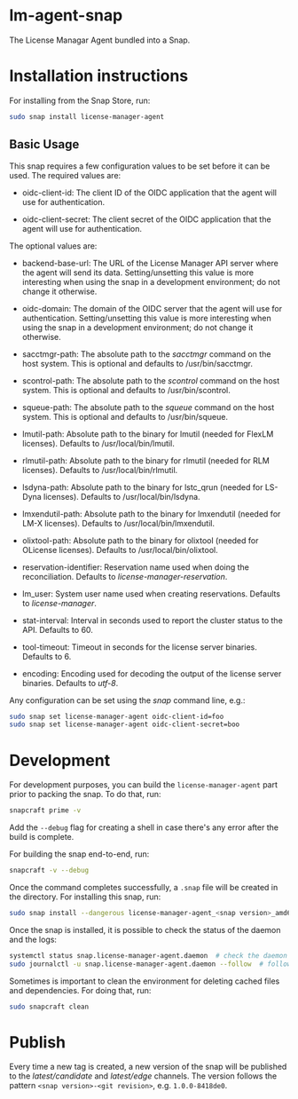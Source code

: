 # lm-agent-snap
The License Managar Agent bundled into a Snap.

# Installation instructions

For installing from the Snap Store, run:
```bash
sudo snap install license-manager-agent
```

## Basic Usage

This snap requires a few configuration values to be set before it can be used. The required values are:
- oidc-client-id: The client ID of the OIDC application that the agent will use for authentication.

- oidc-client-secret: The client secret of the OIDC application that the agent will use for authentication.

The optional values are:
- backend-base-url: The URL of the License Manager API server where the agent will send its data. Setting/unsetting this value is more interesting when using the snap in a development environment; do not change it otherwise.

- oidc-domain: The domain of the OIDC server that the agent will use for authentication. Setting/unsetting this value is more interesting when using the snap in a development environment; do not change it otherwise.

- sacctmgr-path: The absolute path to the *sacctmgr* command on the host system. This is optional and defaults to /usr/bin/sacctmgr.

- scontrol-path: The absolute path to the *scontrol* command on the host system. This is optional and defaults to /usr/bin/scontrol.

- squeue-path: The absolute path to the *squeue* command on the host system. This is optional and defaults to /usr/bin/squeue.

- lmutil-path: Absolute path to the binary for lmutil (needed for FlexLM licenses). Defaults to /usr/local/bin/lmutil.

- rlmutil-path: Absolute path to the binary for rlmutil (needed for RLM licenses). Defaults to /usr/local/bin/rlmutil.

- lsdyna-path: Absolute path to the binary for lstc_qrun (needed for LS-Dyna licenses). Defaults to /usr/local/bin/lsdyna.

- lmxendutil-path: Absolute path to the binary for lmxendutil (needed for LM-X licenses). Defaults to /usr/local/bin/lmxendutil.

- olixtool-path: Absolute path to the binary for olixtool (needed for OLicense licenses). Defaults to /usr/local/bin/olixtool.

- reservation-identifier: Reservation name used when doing the reconciliation. Defaults to *license-manager-reservation*.

- lm_user: System user name used when creating reservations. Defaults to *license-manager*.

- stat-interval: Interval in seconds used to report the cluster status to the API. Defaults to 60.

- tool-timeout: Timeout in seconds for the license server binaries. Defaults to 6.

- encoding: Encoding used for decoding the output of the license server binaries. Defaults to *utf-8*.

Any configuration can be set using the *snap* command line, e.g.:
```bash
sudo snap set license-manager-agent oidc-client-id=foo
sudo snap set license-manager-agent oidc-client-secret=boo
```

# Development

For development purposes, you can build the `license-manager-agent` part prior to packing the snap. To do that, run:
```bash
snapcraft prime -v
```

Add the `--debug` flag for creating a shell in case there's any error after the build is complete.

For building the snap end-to-end, run:
```bash
snapcraft -v --debug
```

Once the command completes successfully, a `.snap` file will be created in the directory. For installing this snap, run:
```bash
sudo snap install --dangerous license-manager-agent_<snap version>_amd64.snap
```

Once the snap is installed, it is possible to check the status of the daemon and the logs:
```bash
systemctl status snap.license-manager-agent.daemon  # check the daemon status
sudo journalctl -u snap.license-manager-agent.daemon --follow  # follow the agent logs
```

Sometimes is important to clean the environment for deleting cached files and dependencies. For doing that, run:
```bash
sudo snapcraft clean
```

# Publish

Every time a new tag is created, a new version of the snap will be published to the *latest/candidate* and *latest/edge* channels. The version follows the pattern `<snap version>-<git revision>`, e.g. `1.0.0-8418de0`.